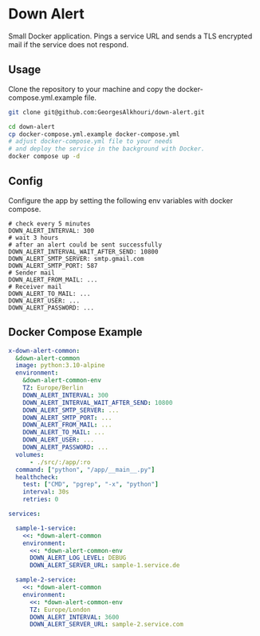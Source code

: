 # Down Alert
Small Docker application. Pings a service URL and sends a TLS encrypted mail if the service does not respond.

## Usage

Clone the repository to your machine and copy the docker-compose.yml.example file.


```bash
git clone git@github.com:GeorgesAlkhouri/down-alert.git

cd down-alert
cp docker-compose.yml.example docker-compose.yml
# adjust docker-compose.yml file to your needs
# and deploy the service in the background with Docker.
docker compose up -d
```


## Config

Configure the app by setting the following env variables with docker compose.

```
# check every 5 minutes
DOWN_ALERT_INTERVAL: 300
# wait 3 hours
# after an alert could be sent successfully
DOWN_ALERT_INTERVAL_WAIT_AFTER_SEND: 10800
DOWN_ALERT_SMTP_SERVER: smtp.gmail.com
DOWN_ALERT_SMTP_PORT: 587
# Sender mail
DOWN_ALERT_FROM_MAIL: ...
# Receiver mail
DOWN_ALERT_TO_MAIL: ...
DOWN_ALERT_USER: ...
DOWN_ALERT_PASSWORD: ...
```

## Docker Compose Example

```yaml
x-down-alert-common:
  &down-alert-common
  image: python:3.10-alpine
  environment:
    &down-alert-common-env
    TZ: Europe/Berlin
    DOWN_ALERT_INTERVAL: 300
    DOWN_ALERT_INTERVAL_WAIT_AFTER_SEND: 10800
    DOWN_ALERT_SMTP_SERVER: ...
    DOWN_ALERT_SMTP_PORT: ...
    DOWN_ALERT_FROM_MAIL: ...
    DOWN_ALERT_TO_MAIL: ...
    DOWN_ALERT_USER: ...
    DOWN_ALERT_PASSWORD: ...
  volumes:
      - ./src/:/app/:ro
  command: ["python", "/app/__main__.py"]
  healthcheck:
    test: ["CMD", "pgrep", "-x", "python"]
    interval: 30s
    retries: 0

services:

  sample-1-service:
    <<: *down-alert-common
    environment:
      <<: *down-alert-common-env
      DOWN_ALERT_LOG_LEVEL: DEBUG
      DOWN_ALERT_SERVER_URL: sample-1.service.de

  sample-2-service:
    <<: *down-alert-common
    environment:
      <<: *down-alert-common-env
      TZ: Europe/London
      DOWN_ALERT_INTERVAL: 3600
      DOWN_ALERT_SERVER_URL: sample-2.service.com
```

